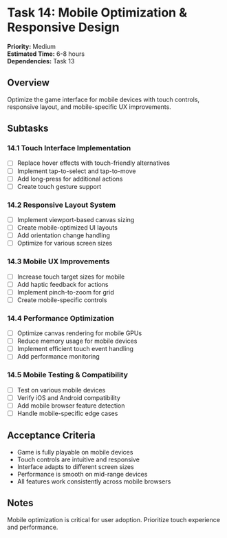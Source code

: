 # Task 14: Mobile Optimization & Responsive Design

**Priority:** Medium  
**Estimated Time:** 6-8 hours  
**Dependencies:** Task 13  

## Overview
Optimize the game interface for mobile devices with touch controls, responsive layout, and mobile-specific UX improvements.

## Subtasks

### 14.1 Touch Interface Implementation
- [ ] Replace hover effects with touch-friendly alternatives
- [ ] Implement tap-to-select and tap-to-move
- [ ] Add long-press for additional actions
- [ ] Create touch gesture support

### 14.2 Responsive Layout System
- [ ] Implement viewport-based canvas sizing
- [ ] Create mobile-optimized UI layouts
- [ ] Add orientation change handling
- [ ] Optimize for various screen sizes

### 14.3 Mobile UX Improvements
- [ ] Increase touch target sizes for mobile
- [ ] Add haptic feedback for actions
- [ ] Implement pinch-to-zoom for grid
- [ ] Create mobile-specific controls

### 14.4 Performance Optimization
- [ ] Optimize canvas rendering for mobile GPUs
- [ ] Reduce memory usage for mobile devices
- [ ] Implement efficient touch event handling
- [ ] Add performance monitoring

### 14.5 Mobile Testing & Compatibility
- [ ] Test on various mobile devices
- [ ] Verify iOS and Android compatibility
- [ ] Add mobile browser feature detection
- [ ] Handle mobile-specific edge cases

## Acceptance Criteria
- Game is fully playable on mobile devices
- Touch controls are intuitive and responsive
- Interface adapts to different screen sizes
- Performance is smooth on mid-range devices
- All features work consistently across mobile browsers

## Notes
Mobile optimization is critical for user adoption. Prioritize touch experience and performance.
